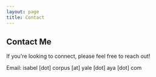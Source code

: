 ```yaml
---
layout: page
title: Contact
---
```


## Contact Me 

If you're looking to connect, please feel free to reach out!

Email: isabel [dot] corpus [at] yale [dot] aya [dot] com